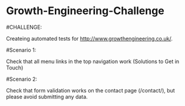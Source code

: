 # Growth-Engineering-Challenge

#CHALLENGE: 

Createing automated tests for http://www.growthengineering.co.uk/.

#Scenario 1: 

Check that all menu links in the top navigation work (Solutions to Get in Touch) 

#Scenario 2: 

Check that form validation works on the contact page (/contact/), but please avoid submitting any data. 
